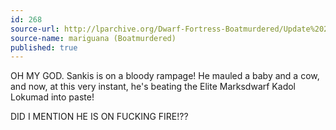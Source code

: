 ```yaml
---
id: 268
source-url: http://lparchive.org/Dwarf-Fortress-Boatmurdered/Update%202-18/
source-name: mariguana (Boatmurdered)
published: true
---
```


<p>OH MY GOD. Sankis is on a bloody rampage! He mauled a baby and a cow, and now, at this very instant, he's beating the Elite Marksdwarf Kadol Lokumad into paste!</p>

<p>DID I MENTION HE IS ON FUCKING FIRE!??</p>
 

